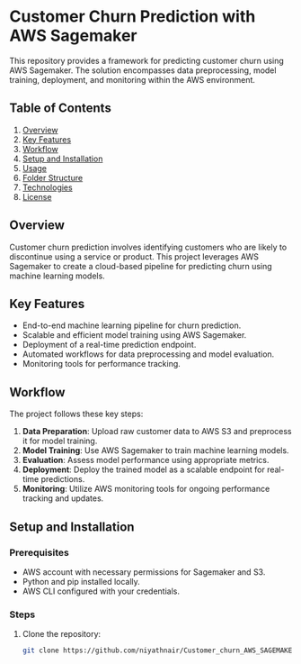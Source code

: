 # Customer Churn Prediction with AWS Sagemaker

This repository provides a framework for predicting customer churn using AWS Sagemaker. The solution encompasses data preprocessing, model training, deployment, and monitoring within the AWS environment.

## Table of Contents

1. [Overview](#overview)
2. [Key Features](#key-features)
3. [Workflow](#workflow)
4. [Setup and Installation](#setup-and-installation)
5. [Usage](#usage)
6. [Folder Structure](#folder-structure)
7. [Technologies](#technologies)
8. [License](#license)

## Overview

Customer churn prediction involves identifying customers who are likely to discontinue using a service or product. This project leverages AWS Sagemaker to create a cloud-based pipeline for predicting churn using machine learning models.

## Key Features

- End-to-end machine learning pipeline for churn prediction.
- Scalable and efficient model training using AWS Sagemaker.
- Deployment of a real-time prediction endpoint.
- Automated workflows for data preprocessing and model evaluation.
- Monitoring tools for performance tracking.

## Workflow

The project follows these key steps:

1. **Data Preparation**: Upload raw customer data to AWS S3 and preprocess it for model training.
2. **Model Training**: Use AWS Sagemaker to train machine learning models.
3. **Evaluation**: Assess model performance using appropriate metrics.
4. **Deployment**: Deploy the trained model as a scalable endpoint for real-time predictions.
5. **Monitoring**: Utilize AWS monitoring tools for ongoing performance tracking and updates.

## Setup and Installation

### Prerequisites

- AWS account with necessary permissions for Sagemaker and S3.
- Python and pip installed locally.
- AWS CLI configured with your credentials.

### Steps

1. Clone the repository:

   ```bash
   git clone https://github.com/niyathnair/Customer_churn_AWS_SAGEMAKER.git
